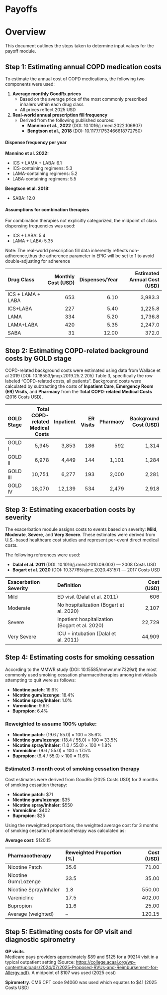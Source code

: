 Payoffs
================

# Overview

This document outlines the steps taken to determine input values for the
payoff module.

## Step 1: Estimating annual COPD medication costs

To estimate the annual cost of COPD medications, the following two
components were used:

1.  **Average monthly GoodRx prices**
    - Based on the average price of the most commonly prescribed
      inhalers within each drug class  
    - All prices reflect 2025 USD
2.  **Real-world annual prescription fill frequency**
    - Derived from the following published sources:
      - **Mannino et al., 2022** (DOI: 10.1016/j.rmed.2022.106807)
      - **Bengtson et al., 2018** (DOI: 10.1177/1753466618772750)

#### Dispense frequency per year

**Mannino et al. 2022:**

- ICS + LAMA + LABA: 6.1  
- ICS-containing regimens: 5.3  
- LAMA-containing regimens: 5.2  
- LABA-containing regimens: 5.5

**Bengtson et al. 2018:**

- SABA: 12.0

#### Assumptions for combination therapies

For combination therapies not explicitly categorized, the midpoint of
class dispensing frequencies was used:

- ICS + LABA: 5.4  
- LAMA + LABA: 5.35

Note: The real-world prescription fill data inherently reflects
non-adherence,thus the adherence parameter in EPIC will be set to 1 to
avoid double-adjusting for adherence

| Drug Class | Monthly Cost (USD) | Dispenses/Year | Estimated Annual Cost (USD) |
|:---|---:|---:|---:|
| ICS + LAMA + LABA | 653 | 6.10 | 3,983.3 |
| ICS+LABA | 227 | 5.40 | 1,225.8 |
| LAMA | 334 | 5.20 | 1,736.8 |
| LAMA+LABA | 420 | 5.35 | 2,247.0 |
| SABA | 31 | 12.00 | 372.0 |

## Step 2: Estimating COPD-related background costs by GOLD stage

COPD-related background costs were estimated using data from Wallace et
al 2019 (DOI: 10.18553/jmcp.2019.25.2.205) Table 3, specifically the row
labeled “COPD-related costs, all patients”. Background costs were
calculated by subtracting the costs of **Inpatient Care**, **Emergency
Room (ER) Visits**, and **Pharmacy** from the **Total COPD-related
Medical Costs** (2016 Costs USD).

| GOLD Stage | Total COPD-related Medical Costs | Inpatient | ER Visits | Pharmacy | Background Cost (USD) |
|:---|---:|---:|---:|---:|---:|
| GOLD I | 5,945 | 3,853 | 186 | 592 | 1,314 |
| GOLD II | 6,978 | 4,449 | 144 | 1,101 | 1,284 |
| GOLD III | 10,751 | 6,277 | 193 | 2,000 | 2,281 |
| GOLD IV | 18,070 | 12,139 | 534 | 2,479 | 2,918 |

## Step 3: Estimating exacerbation costs by severity

The exacerbation module assigns costs to events based on severity:
**Mild**, **Moderate**, **Severe**, and **Very Severe**. These estimates
were derived from U.S.-based healthcare cost studies and represent
per-event direct medical costs.

The following references were used:

- **Dalal et al. 2011** (DOI: 10.1016/j.rmed.2010.09.003) — 2008 Costs
  USD  
- **Bogart et al. 2020** (DOI: 10.37765/ajmc.2020.43157) — 2017 Costs
  USD

| Exacerbation Severity | Definition | Cost (USD) |
|:---|:---|---:|
| Mild | ED visit (Dalal et al. 2011) | 606 |
| Moderate | No hospitalization (Bogart et al. 2020) | 2,107 |
| Severe | Inpatient hospitalization (Bogart et al. 2020) | 22,729 |
| Very Severe | ICU + intubation (Dalal et al. 2011) | 44,909 |

## Step 4: Estimating costs for smoking cessation

According to the MMWR study (DOI: 10.15585/mmwr.mm7329a1) the most
commonly used smoking cessation pharmacotherapies among individuals
attempting to quit were as follows:

- **Nicotine patch**: 19.6%  
- **Nicotine gum/lozenge**: 18.4%  
- **Nicotine spray/inhaler**: 1.0%  
- **Varenicline**: 9.6%  
- **Bupropion**: 6.4%

### Reweighted to assume 100% uptake:

- **Nicotine patch**: (19.6 / 55.0) × 100 ≈ 35.6%  
- **Nicotine gum/lozenge**: (18.4 / 55.0) × 100 ≈ 33.5%  
- **Nicotine spray/inhaler**: (1.0 / 55.0) × 100 ≈ 1.8%  
- **Varenicline**: (9.6 / 55.0) × 100 ≈ 17.5%  
- **Bupropion**: (6.4 / 55.0) × 100 ≈ 11.6%

### Estimated 3-month cost of smoking cessation therapy

Cost estimates were derived from GoodRx (2025 Costs USD) for 3 months of
smoking cessation therapy:

- **Nicotine patch**: \$71  
- **Nicotine gum/lozenge**: \$35  
- **Nicotine spray/inhaler**: \$550  
- **Varenicline**: \$402  
- **Bupropion**: \$25

Using the reweighted proportions, the weighted average cost for 3 months
of smoking cessation pharmacotherapy was calculated as:

**Average cost**: \$120.15

| Pharmacotherapy        | Reweighted Proportion (%) | Cost (USD) |
|:-----------------------|:--------------------------|-----------:|
| Nicotine Patch         | 35.6                      |      71.00 |
| Nicotine Gum/Lozenge   | 33.5                      |      35.00 |
| Nicotine Spray/Inhaler | 1.8                       |     550.00 |
| Varenicline            | 17.5                      |     402.00 |
| Bupropion              | 11.6                      |      25.00 |
| Average (weighted)     | –                         |     120.15 |

## Step 5: Estimating costs for GP visit and diagnostic spirometry

**GP visits**.  
Medicare pays providers approximately \$89 and \$125 for a 99214 visit
in a typical outpatient setting (Source:
<https://college.acaai.org/wp-content/uploads/2024/07/2025-Proposed-RVUs-and-Reimbursement-for-Allergy.pdf>).
A midpoint of \$107 was used (2025 cost)

**Spirometry**. CMS CPT code 94060 was used which equates to \$41 (2025
Costs USD)
